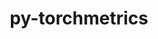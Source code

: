 ---
title: "py-torchmetrics"
layout: cache
categories: [package, develop]
meta: {"versions": ["1.2.1", "1.3.0"], "compilers": ["apple-clang@=15.0.0", "gcc@=11.3.0", "gcc@=11.4.0"], "oss": ["ubuntu22.04", "ventura"], "platforms": ["darwin", "linux"], "targets": ["aarch64", "x86_64_v3"], "stacks": ["ml-darwin-aarch64-mps", "ml-linux-x86_64-cpu", "ml-linux-x86_64-cuda", "ml-linux-x86_64-rocm", "root"], "num_specs": 102, "num_specs_by_stack": {"root": 102, "ml-darwin-aarch64-mps": 26, "ml-linux-x86_64-cpu": 34, "ml-linux-x86_64-cuda": 34, "ml-linux-x86_64-rocm": 8}}
spec_details: [{"hash": "q2bethhzczebzqbztagvsylgc4fnxbkm", "compiler": "apple-clang@=15.0.0", "versions": ["1.2.1"], "os": "ventura", "platform": "darwin", "target": "aarch64", "variants": ["build_system=python_pip"], "stacks": ["root", "ml-darwin-aarch64-mps"], "size": "-", "tarball": "https://binaries.spack.io/develop/build_cache/darwin-ventura-aarch64/apple-clang-15.0.0/py-torchmetrics-1.2.1/darwin-ventura-aarch64-apple-clang-15.0.0-py-torchmetrics-1.2.1-q2bethhzczebzqbztagvsylgc4fnxbkm.spack"}, {"hash": "zbxhgtk4l2jh53ylgfisjostfmepdfvg", "compiler": "apple-clang@=15.0.0", "versions": ["1.3.0"], "os": "ventura", "platform": "darwin", "target": "aarch64", "variants": ["build_system=python_pip"], "stacks": ["root", "ml-darwin-aarch64-mps"], "size": "-", "tarball": "https://binaries.spack.io/develop/build_cache/darwin-ventura-aarch64/apple-clang-15.0.0/py-torchmetrics-1.3.0/darwin-ventura-aarch64-apple-clang-15.0.0-py-torchmetrics-1.3.0-zbxhgtk4l2jh53ylgfisjostfmepdfvg.spack"}, {"hash": "r3gcjrnadjtqh7ri5iidhbcjcfsalw4b", "compiler": "apple-clang@=15.0.0", "versions": ["1.3.0"], "os": "ventura", "platform": "darwin", "target": "aarch64", "variants": ["build_system=python_pip"], "stacks": ["root", "ml-darwin-aarch64-mps"], "size": "-", "tarball": "https://binaries.spack.io/develop/build_cache/darwin-ventura-aarch64/apple-clang-15.0.0/py-torchmetrics-1.3.0/darwin-ventura-aarch64-apple-clang-15.0.0-py-torchmetrics-1.3.0-r3gcjrnadjtqh7ri5iidhbcjcfsalw4b.spack"}, {"hash": "tt7j56haynmmmefl5i4ma5heofdsrwci", "compiler": "apple-clang@=15.0.0", "versions": ["1.3.0"], "os": "ventura", "platform": "darwin", "target": "aarch64", "variants": ["build_system=python_pip"], "stacks": ["root", "ml-darwin-aarch64-mps"], "size": "-", "tarball": "https://binaries.spack.io/develop/build_cache/darwin-ventura-aarch64/apple-clang-15.0.0/py-torchmetrics-1.3.0/darwin-ventura-aarch64-apple-clang-15.0.0-py-torchmetrics-1.3.0-tt7j56haynmmmefl5i4ma5heofdsrwci.spack"}, {"hash": "j2oyt7qfz6zlcpfqpetxgiw3pdiieeqc", "compiler": "apple-clang@=15.0.0", "versions": ["1.3.0"], "os": "ventura", "platform": "darwin", "target": "aarch64", "variants": ["build_system=python_pip"], "stacks": ["root", "ml-darwin-aarch64-mps"], "size": "-", "tarball": "https://binaries.spack.io/develop/build_cache/darwin-ventura-aarch64/apple-clang-15.0.0/py-torchmetrics-1.3.0/darwin-ventura-aarch64-apple-clang-15.0.0-py-torchmetrics-1.3.0-j2oyt7qfz6zlcpfqpetxgiw3pdiieeqc.spack"}, {"hash": "3rrycjr2y6ci53ozvvatafv2ntbfa7mv", "compiler": "apple-clang@=15.0.0", "versions": ["1.3.0"], "os": "ventura", "platform": "darwin", "target": "aarch64", "variants": ["build_system=python_pip"], "stacks": ["root", "ml-darwin-aarch64-mps"], "size": "-", "tarball": "https://binaries.spack.io/develop/build_cache/darwin-ventura-aarch64/apple-clang-15.0.0/py-torchmetrics-1.3.0/darwin-ventura-aarch64-apple-clang-15.0.0-py-torchmetrics-1.3.0-3rrycjr2y6ci53ozvvatafv2ntbfa7mv.spack"}, {"hash": "bbc4mqizbybzzxswylj5577b23b4ikj2", "compiler": "apple-clang@=15.0.0", "versions": ["1.3.0"], "os": "ventura", "platform": "darwin", "target": "aarch64", "variants": ["build_system=python_pip"], "stacks": ["root", "ml-darwin-aarch64-mps"], "size": "-", "tarball": "https://binaries.spack.io/develop/build_cache/darwin-ventura-aarch64/apple-clang-15.0.0/py-torchmetrics-1.3.0/darwin-ventura-aarch64-apple-clang-15.0.0-py-torchmetrics-1.3.0-bbc4mqizbybzzxswylj5577b23b4ikj2.spack"}, {"hash": "j7zumazuvd5tsrryolgr72ixfem3fxj4", "compiler": "apple-clang@=15.0.0", "versions": ["1.2.1"], "os": "ventura", "platform": "darwin", "target": "aarch64", "variants": ["build_system=python_pip"], "stacks": ["root", "ml-darwin-aarch64-mps"], "size": "-", "tarball": "https://binaries.spack.io/develop/build_cache/darwin-ventura-aarch64/apple-clang-15.0.0/py-torchmetrics-1.2.1/darwin-ventura-aarch64-apple-clang-15.0.0-py-torchmetrics-1.2.1-j7zumazuvd5tsrryolgr72ixfem3fxj4.spack"}, {"hash": "zmgxffbc4a53dxprztgzmtfv5ftyafzg", "compiler": "apple-clang@=15.0.0", "versions": ["1.3.0"], "os": "ventura", "platform": "darwin", "target": "aarch64", "variants": ["build_system=python_pip"], "stacks": ["root", "ml-darwin-aarch64-mps"], "size": "-", "tarball": "https://binaries.spack.io/develop/build_cache/darwin-ventura-aarch64/apple-clang-15.0.0/py-torchmetrics-1.3.0/darwin-ventura-aarch64-apple-clang-15.0.0-py-torchmetrics-1.3.0-zmgxffbc4a53dxprztgzmtfv5ftyafzg.spack"}, {"hash": "2tfgenxbaabkk7cjewkvohmfhcikog6h", "compiler": "apple-clang@=15.0.0", "versions": ["1.3.0"], "os": "ventura", "platform": "darwin", "target": "aarch64", "variants": ["build_system=python_pip"], "stacks": ["root", "ml-darwin-aarch64-mps"], "size": "-", "tarball": "https://binaries.spack.io/develop/build_cache/darwin-ventura-aarch64/apple-clang-15.0.0/py-torchmetrics-1.3.0/darwin-ventura-aarch64-apple-clang-15.0.0-py-torchmetrics-1.3.0-2tfgenxbaabkk7cjewkvohmfhcikog6h.spack"}, {"hash": "v2vlq4q4omhqw2k5rshq72txmehu7ztw", "compiler": "apple-clang@=15.0.0", "versions": ["1.2.1"], "os": "ventura", "platform": "darwin", "target": "aarch64", "variants": ["build_system=python_pip"], "stacks": ["root", "ml-darwin-aarch64-mps"], "size": "-", "tarball": "https://binaries.spack.io/develop/build_cache/darwin-ventura-aarch64/apple-clang-15.0.0/py-torchmetrics-1.2.1/darwin-ventura-aarch64-apple-clang-15.0.0-py-torchmetrics-1.2.1-v2vlq4q4omhqw2k5rshq72txmehu7ztw.spack"}, {"hash": "gqfbibz6kqsjqixhrgpqrf2f2q4wrvb5", "compiler": "apple-clang@=15.0.0", "versions": ["1.3.0"], "os": "ventura", "platform": "darwin", "target": "aarch64", "variants": ["build_system=python_pip"], "stacks": ["root", "ml-darwin-aarch64-mps"], "size": "-", "tarball": "https://binaries.spack.io/develop/build_cache/darwin-ventura-aarch64/apple-clang-15.0.0/py-torchmetrics-1.3.0/darwin-ventura-aarch64-apple-clang-15.0.0-py-torchmetrics-1.3.0-gqfbibz6kqsjqixhrgpqrf2f2q4wrvb5.spack"}, {"hash": "nsxhz3hbrd7x7sgutqjivlmztm3aamrw", "compiler": "apple-clang@=15.0.0", "versions": ["1.3.0"], "os": "ventura", "platform": "darwin", "target": "aarch64", "variants": ["build_system=python_pip"], "stacks": ["root", "ml-darwin-aarch64-mps"], "size": "-", "tarball": "https://binaries.spack.io/develop/build_cache/darwin-ventura-aarch64/apple-clang-15.0.0/py-torchmetrics-1.3.0/darwin-ventura-aarch64-apple-clang-15.0.0-py-torchmetrics-1.3.0-nsxhz3hbrd7x7sgutqjivlmztm3aamrw.spack"}, {"hash": "hlw5s4lpydfgqp5gv3da3yexoqyd4mf3", "compiler": "apple-clang@=15.0.0", "versions": ["1.2.1"], "os": "ventura", "platform": "darwin", "target": "aarch64", "variants": ["build_system=python_pip"], "stacks": ["root", "ml-darwin-aarch64-mps"], "size": "-", "tarball": "https://binaries.spack.io/develop/build_cache/darwin-ventura-aarch64/apple-clang-15.0.0/py-torchmetrics-1.2.1/darwin-ventura-aarch64-apple-clang-15.0.0-py-torchmetrics-1.2.1-hlw5s4lpydfgqp5gv3da3yexoqyd4mf3.spack"}, {"hash": "6jktr53wkqbq6jpkfpxdj3zh4qgcbdlr", "compiler": "apple-clang@=15.0.0", "versions": ["1.3.0"], "os": "ventura", "platform": "darwin", "target": "aarch64", "variants": ["build_system=python_pip"], "stacks": ["root", "ml-darwin-aarch64-mps"], "size": "-", "tarball": "https://binaries.spack.io/develop/build_cache/darwin-ventura-aarch64/apple-clang-15.0.0/py-torchmetrics-1.3.0/darwin-ventura-aarch64-apple-clang-15.0.0-py-torchmetrics-1.3.0-6jktr53wkqbq6jpkfpxdj3zh4qgcbdlr.spack"}, {"hash": "mituekm6umsq5qvqpcbxs77qwifeopre", "compiler": "apple-clang@=15.0.0", "versions": ["1.3.0"], "os": "ventura", "platform": "darwin", "target": "aarch64", "variants": ["build_system=python_pip"], "stacks": ["root", "ml-darwin-aarch64-mps"], "size": "-", "tarball": "https://binaries.spack.io/develop/build_cache/darwin-ventura-aarch64/apple-clang-15.0.0/py-torchmetrics-1.3.0/darwin-ventura-aarch64-apple-clang-15.0.0-py-torchmetrics-1.3.0-mituekm6umsq5qvqpcbxs77qwifeopre.spack"}, {"hash": "3rxc5lw5lrhkijudlwygcabn3gaglqtb", "compiler": "apple-clang@=15.0.0", "versions": ["1.3.0"], "os": "ventura", "platform": "darwin", "target": "aarch64", "variants": ["build_system=python_pip"], "stacks": ["root", "ml-darwin-aarch64-mps"], "size": "-", "tarball": "https://binaries.spack.io/develop/build_cache/darwin-ventura-aarch64/apple-clang-15.0.0/py-torchmetrics-1.3.0/darwin-ventura-aarch64-apple-clang-15.0.0-py-torchmetrics-1.3.0-3rxc5lw5lrhkijudlwygcabn3gaglqtb.spack"}, {"hash": "malktpqziyzjvfuzxf2pk3iqanka5tvq", "compiler": "apple-clang@=15.0.0", "versions": ["1.2.1"], "os": "ventura", "platform": "darwin", "target": "aarch64", "variants": ["build_system=python_pip"], "stacks": ["root", "ml-darwin-aarch64-mps"], "size": "-", "tarball": "https://binaries.spack.io/develop/build_cache/darwin-ventura-aarch64/apple-clang-15.0.0/py-torchmetrics-1.2.1/darwin-ventura-aarch64-apple-clang-15.0.0-py-torchmetrics-1.2.1-malktpqziyzjvfuzxf2pk3iqanka5tvq.spack"}, {"hash": "32e6r73ab5jwnm34ct3bfgtijqn6lkip", "compiler": "apple-clang@=15.0.0", "versions": ["1.3.0"], "os": "ventura", "platform": "darwin", "target": "aarch64", "variants": ["build_system=python_pip"], "stacks": ["root", "ml-darwin-aarch64-mps"], "size": "-", "tarball": "https://binaries.spack.io/develop/build_cache/darwin-ventura-aarch64/apple-clang-15.0.0/py-torchmetrics-1.3.0/darwin-ventura-aarch64-apple-clang-15.0.0-py-torchmetrics-1.3.0-32e6r73ab5jwnm34ct3bfgtijqn6lkip.spack"}, {"hash": "trsczfr4q66buiny27sifruuq46ekrev", "compiler": "apple-clang@=15.0.0", "versions": ["1.3.0"], "os": "ventura", "platform": "darwin", "target": "aarch64", "variants": ["build_system=python_pip"], "stacks": ["root", "ml-darwin-aarch64-mps"], "size": "-", "tarball": "https://binaries.spack.io/develop/build_cache/darwin-ventura-aarch64/apple-clang-15.0.0/py-torchmetrics-1.3.0/darwin-ventura-aarch64-apple-clang-15.0.0-py-torchmetrics-1.3.0-trsczfr4q66buiny27sifruuq46ekrev.spack"}, {"hash": "27yu4bj2j6livusm3kj5qyfppqm5s2r5", "compiler": "apple-clang@=15.0.0", "versions": ["1.3.0"], "os": "ventura", "platform": "darwin", "target": "aarch64", "variants": ["build_system=python_pip"], "stacks": ["root", "ml-darwin-aarch64-mps"], "size": "-", "tarball": "https://binaries.spack.io/develop/build_cache/darwin-ventura-aarch64/apple-clang-15.0.0/py-torchmetrics-1.3.0/darwin-ventura-aarch64-apple-clang-15.0.0-py-torchmetrics-1.3.0-27yu4bj2j6livusm3kj5qyfppqm5s2r5.spack"}, {"hash": "hu5ee6c76wmdaynn75zr2ds44p6i3ksr", "compiler": "apple-clang@=15.0.0", "versions": ["1.3.0"], "os": "ventura", "platform": "darwin", "target": "aarch64", "variants": ["build_system=python_pip"], "stacks": ["root", "ml-darwin-aarch64-mps"], "size": "-", "tarball": "https://binaries.spack.io/develop/build_cache/darwin-ventura-aarch64/apple-clang-15.0.0/py-torchmetrics-1.3.0/darwin-ventura-aarch64-apple-clang-15.0.0-py-torchmetrics-1.3.0-hu5ee6c76wmdaynn75zr2ds44p6i3ksr.spack"}, {"hash": "y2qt72jsxwwuby6t2nli4lu5diri4amw", "compiler": "apple-clang@=15.0.0", "versions": ["1.2.1"], "os": "ventura", "platform": "darwin", "target": "aarch64", "variants": ["build_system=python_pip"], "stacks": ["root", "ml-darwin-aarch64-mps"], "size": "-", "tarball": "https://binaries.spack.io/develop/build_cache/darwin-ventura-aarch64/apple-clang-15.0.0/py-torchmetrics-1.2.1/darwin-ventura-aarch64-apple-clang-15.0.0-py-torchmetrics-1.2.1-y2qt72jsxwwuby6t2nli4lu5diri4amw.spack"}, {"hash": "fqpg72dhnp6ityouaywvg3bddlgzu22k", "compiler": "apple-clang@=15.0.0", "versions": ["1.3.0"], "os": "ventura", "platform": "darwin", "target": "aarch64", "variants": ["build_system=python_pip"], "stacks": ["root", "ml-darwin-aarch64-mps"], "size": "-", "tarball": "https://binaries.spack.io/develop/build_cache/darwin-ventura-aarch64/apple-clang-15.0.0/py-torchmetrics-1.3.0/darwin-ventura-aarch64-apple-clang-15.0.0-py-torchmetrics-1.3.0-fqpg72dhnp6ityouaywvg3bddlgzu22k.spack"}, {"hash": "kybqthu4zloeyul32o4d7nmjdh4kemo4", "compiler": "apple-clang@=15.0.0", "versions": ["1.2.1"], "os": "ventura", "platform": "darwin", "target": "aarch64", "variants": ["build_system=python_pip"], "stacks": ["root", "ml-darwin-aarch64-mps"], "size": "-", "tarball": "https://binaries.spack.io/develop/build_cache/darwin-ventura-aarch64/apple-clang-15.0.0/py-torchmetrics-1.2.1/darwin-ventura-aarch64-apple-clang-15.0.0-py-torchmetrics-1.2.1-kybqthu4zloeyul32o4d7nmjdh4kemo4.spack"}, {"hash": "x762ln744p6lt54vv5nt5ajn4vkfyp4d", "compiler": "apple-clang@=15.0.0", "versions": ["1.3.0"], "os": "ventura", "platform": "darwin", "target": "aarch64", "variants": ["build_system=python_pip"], "stacks": ["root", "ml-darwin-aarch64-mps"], "size": "-", "tarball": "https://binaries.spack.io/develop/build_cache/darwin-ventura-aarch64/apple-clang-15.0.0/py-torchmetrics-1.3.0/darwin-ventura-aarch64-apple-clang-15.0.0-py-torchmetrics-1.3.0-x762ln744p6lt54vv5nt5ajn4vkfyp4d.spack"}, {"hash": "2cycdigj4lkdlbjpyv53hg723oh2at2l", "compiler": "gcc@=11.3.0", "versions": ["1.2.1"], "os": "ubuntu22.04", "platform": "linux", "target": "x86_64_v3", "variants": ["build_system=python_pip"], "stacks": ["root", "ml-linux-x86_64-cpu"], "size": "-", "tarball": "https://binaries.spack.io/develop/build_cache/linux-ubuntu22.04-x86_64_v3/gcc-11.3.0/py-torchmetrics-1.2.1/linux-ubuntu22.04-x86_64_v3-gcc-11.3.0-py-torchmetrics-1.2.1-2cycdigj4lkdlbjpyv53hg723oh2at2l.spack"}, {"hash": "rzezcbfprrftsin4i22keri4f3hy4usc", "compiler": "gcc@=11.3.0", "versions": ["1.3.0"], "os": "ubuntu22.04", "platform": "linux", "target": "x86_64_v3", "variants": ["build_system=python_pip"], "stacks": ["root", "ml-linux-x86_64-cpu"], "size": "-", "tarball": "https://binaries.spack.io/develop/build_cache/linux-ubuntu22.04-x86_64_v3/gcc-11.3.0/py-torchmetrics-1.3.0/linux-ubuntu22.04-x86_64_v3-gcc-11.3.0-py-torchmetrics-1.3.0-rzezcbfprrftsin4i22keri4f3hy4usc.spack"}, {"hash": "4qwr57dsqy4u6vk6qsuheof6xvjka2oi", "compiler": "gcc@=11.3.0", "versions": ["1.3.0"], "os": "ubuntu22.04", "platform": "linux", "target": "x86_64_v3", "variants": ["build_system=python_pip"], "stacks": ["root", "ml-linux-x86_64-cpu"], "size": "-", "tarball": "https://binaries.spack.io/develop/build_cache/linux-ubuntu22.04-x86_64_v3/gcc-11.3.0/py-torchmetrics-1.3.0/linux-ubuntu22.04-x86_64_v3-gcc-11.3.0-py-torchmetrics-1.3.0-4qwr57dsqy4u6vk6qsuheof6xvjka2oi.spack"}, {"hash": "txdbhwlbub4eifqaad3vggpkgfop2slo", "compiler": "gcc@=11.3.0", "versions": ["1.3.0"], "os": "ubuntu22.04", "platform": "linux", "target": "x86_64_v3", "variants": ["build_system=python_pip"], "stacks": ["root", "ml-linux-x86_64-cuda"], "size": "-", "tarball": "https://binaries.spack.io/develop/build_cache/linux-ubuntu22.04-x86_64_v3/gcc-11.3.0/py-torchmetrics-1.3.0/linux-ubuntu22.04-x86_64_v3-gcc-11.3.0-py-torchmetrics-1.3.0-txdbhwlbub4eifqaad3vggpkgfop2slo.spack"}, {"hash": "cbv46esnr4uh2teragk4s22uuw5pmjk3", "compiler": "gcc@=11.3.0", "versions": ["1.3.0"], "os": "ubuntu22.04", "platform": "linux", "target": "x86_64_v3", "variants": ["build_system=python_pip"], "stacks": ["root", "ml-linux-x86_64-cpu"], "size": "-", "tarball": "https://binaries.spack.io/develop/build_cache/linux-ubuntu22.04-x86_64_v3/gcc-11.3.0/py-torchmetrics-1.3.0/linux-ubuntu22.04-x86_64_v3-gcc-11.3.0-py-torchmetrics-1.3.0-cbv46esnr4uh2teragk4s22uuw5pmjk3.spack"}, {"hash": "ggq74zs3jh6n6khiqbfufnrqj37rukju", "compiler": "gcc@=11.3.0", "versions": ["1.2.1"], "os": "ubuntu22.04", "platform": "linux", "target": "x86_64_v3", "variants": ["build_system=python_pip"], "stacks": ["root", "ml-linux-x86_64-cpu"], "size": "-", "tarball": "https://binaries.spack.io/develop/build_cache/linux-ubuntu22.04-x86_64_v3/gcc-11.3.0/py-torchmetrics-1.2.1/linux-ubuntu22.04-x86_64_v3-gcc-11.3.0-py-torchmetrics-1.2.1-ggq74zs3jh6n6khiqbfufnrqj37rukju.spack"}, {"hash": "wqkvhk7nrhsazsfzyvzzqxwgqt7jyq6d", "compiler": "gcc@=11.3.0", "versions": ["1.3.0"], "os": "ubuntu22.04", "platform": "linux", "target": "x86_64_v3", "variants": ["build_system=python_pip"], "stacks": ["root", "ml-linux-x86_64-rocm"], "size": "-", "tarball": "https://binaries.spack.io/develop/build_cache/linux-ubuntu22.04-x86_64_v3/gcc-11.3.0/py-torchmetrics-1.3.0/linux-ubuntu22.04-x86_64_v3-gcc-11.3.0-py-torchmetrics-1.3.0-wqkvhk7nrhsazsfzyvzzqxwgqt7jyq6d.spack"}, {"hash": "paqrbrgpcp2gzfj4f7detoecyftxi3r4", "compiler": "gcc@=11.3.0", "versions": ["1.3.0"], "os": "ubuntu22.04", "platform": "linux", "target": "x86_64_v3", "variants": ["build_system=python_pip"], "stacks": ["root", "ml-linux-x86_64-cuda"], "size": "-", "tarball": "https://binaries.spack.io/develop/build_cache/linux-ubuntu22.04-x86_64_v3/gcc-11.3.0/py-torchmetrics-1.3.0/linux-ubuntu22.04-x86_64_v3-gcc-11.3.0-py-torchmetrics-1.3.0-paqrbrgpcp2gzfj4f7detoecyftxi3r4.spack"}, {"hash": "mqe354rsrbwaaor7ku46azc42rketfss", "compiler": "gcc@=11.3.0", "versions": ["1.3.0"], "os": "ubuntu22.04", "platform": "linux", "target": "x86_64_v3", "variants": ["build_system=python_pip"], "stacks": ["root", "ml-linux-x86_64-cuda"], "size": "-", "tarball": "https://binaries.spack.io/develop/build_cache/linux-ubuntu22.04-x86_64_v3/gcc-11.3.0/py-torchmetrics-1.3.0/linux-ubuntu22.04-x86_64_v3-gcc-11.3.0-py-torchmetrics-1.3.0-mqe354rsrbwaaor7ku46azc42rketfss.spack"}, {"hash": "rfbdbvozjcd4hwhbytzb4ctnkgdxarz7", "compiler": "gcc@=11.3.0", "versions": ["1.3.0"], "os": "ubuntu22.04", "platform": "linux", "target": "x86_64_v3", "variants": ["build_system=python_pip"], "stacks": ["root", "ml-linux-x86_64-rocm"], "size": "-", "tarball": "https://binaries.spack.io/develop/build_cache/linux-ubuntu22.04-x86_64_v3/gcc-11.3.0/py-torchmetrics-1.3.0/linux-ubuntu22.04-x86_64_v3-gcc-11.3.0-py-torchmetrics-1.3.0-rfbdbvozjcd4hwhbytzb4ctnkgdxarz7.spack"}, {"hash": "hfl4imcol6i775ab7ozoduhusud57y3y", "compiler": "gcc@=11.3.0", "versions": ["1.3.0"], "os": "ubuntu22.04", "platform": "linux", "target": "x86_64_v3", "variants": ["build_system=python_pip"], "stacks": ["root", "ml-linux-x86_64-rocm"], "size": "-", "tarball": "https://binaries.spack.io/develop/build_cache/linux-ubuntu22.04-x86_64_v3/gcc-11.3.0/py-torchmetrics-1.3.0/linux-ubuntu22.04-x86_64_v3-gcc-11.3.0-py-torchmetrics-1.3.0-hfl4imcol6i775ab7ozoduhusud57y3y.spack"}, {"hash": "ktezohcypa6tvkelhd5wk7mi6hvtlsaw", "compiler": "gcc@=11.3.0", "versions": ["1.3.0"], "os": "ubuntu22.04", "platform": "linux", "target": "x86_64_v3", "variants": ["build_system=python_pip"], "stacks": ["root", "ml-linux-x86_64-cuda"], "size": "-", "tarball": "https://binaries.spack.io/develop/build_cache/linux-ubuntu22.04-x86_64_v3/gcc-11.3.0/py-torchmetrics-1.3.0/linux-ubuntu22.04-x86_64_v3-gcc-11.3.0-py-torchmetrics-1.3.0-ktezohcypa6tvkelhd5wk7mi6hvtlsaw.spack"}, {"hash": "sc2ypx4mzjb64qm7tv7dbvlughtof63t", "compiler": "gcc@=11.3.0", "versions": ["1.3.0"], "os": "ubuntu22.04", "platform": "linux", "target": "x86_64_v3", "variants": ["build_system=python_pip"], "stacks": ["root", "ml-linux-x86_64-rocm"], "size": "-", "tarball": "https://binaries.spack.io/develop/build_cache/linux-ubuntu22.04-x86_64_v3/gcc-11.3.0/py-torchmetrics-1.3.0/linux-ubuntu22.04-x86_64_v3-gcc-11.3.0-py-torchmetrics-1.3.0-sc2ypx4mzjb64qm7tv7dbvlughtof63t.spack"}, {"hash": "znbwt5ib6u6ta2y23efvou3lwoh7apqz", "compiler": "gcc@=11.3.0", "versions": ["1.2.1"], "os": "ubuntu22.04", "platform": "linux", "target": "x86_64_v3", "variants": ["build_system=python_pip"], "stacks": ["root", "ml-linux-x86_64-rocm"], "size": "-", "tarball": "https://binaries.spack.io/develop/build_cache/linux-ubuntu22.04-x86_64_v3/gcc-11.3.0/py-torchmetrics-1.2.1/linux-ubuntu22.04-x86_64_v3-gcc-11.3.0-py-torchmetrics-1.2.1-znbwt5ib6u6ta2y23efvou3lwoh7apqz.spack"}, {"hash": "izndc754qcouerwzlx2f6srkthtbmu3q", "compiler": "gcc@=11.3.0", "versions": ["1.3.0"], "os": "ubuntu22.04", "platform": "linux", "target": "x86_64_v3", "variants": ["build_system=python_pip"], "stacks": ["root", "ml-linux-x86_64-cpu"], "size": "-", "tarball": "https://binaries.spack.io/develop/build_cache/linux-ubuntu22.04-x86_64_v3/gcc-11.3.0/py-torchmetrics-1.3.0/linux-ubuntu22.04-x86_64_v3-gcc-11.3.0-py-torchmetrics-1.3.0-izndc754qcouerwzlx2f6srkthtbmu3q.spack"}, {"hash": "wzn7gjulvle2akpevjs37go6xexjdpcj", "compiler": "gcc@=11.3.0", "versions": ["1.2.1"], "os": "ubuntu22.04", "platform": "linux", "target": "x86_64_v3", "variants": ["build_system=python_pip"], "stacks": ["root", "ml-linux-x86_64-cuda"], "size": "-", "tarball": "https://binaries.spack.io/develop/build_cache/linux-ubuntu22.04-x86_64_v3/gcc-11.3.0/py-torchmetrics-1.2.1/linux-ubuntu22.04-x86_64_v3-gcc-11.3.0-py-torchmetrics-1.2.1-wzn7gjulvle2akpevjs37go6xexjdpcj.spack"}, {"hash": "f6jrof4coryifssyblimacmwm25764yg", "compiler": "gcc@=11.3.0", "versions": ["1.2.1"], "os": "ubuntu22.04", "platform": "linux", "target": "x86_64_v3", "variants": ["build_system=python_pip"], "stacks": ["root", "ml-linux-x86_64-cuda"], "size": "-", "tarball": "https://binaries.spack.io/develop/build_cache/linux-ubuntu22.04-x86_64_v3/gcc-11.3.0/py-torchmetrics-1.2.1/linux-ubuntu22.04-x86_64_v3-gcc-11.3.0-py-torchmetrics-1.2.1-f6jrof4coryifssyblimacmwm25764yg.spack"}, {"hash": "ghsw5ia3w5vtbgzhbviprvgb4ckfyrlg", "compiler": "gcc@=11.3.0", "versions": ["1.3.0"], "os": "ubuntu22.04", "platform": "linux", "target": "x86_64_v3", "variants": ["build_system=python_pip"], "stacks": ["root", "ml-linux-x86_64-rocm"], "size": "-", "tarball": "https://binaries.spack.io/develop/build_cache/linux-ubuntu22.04-x86_64_v3/gcc-11.3.0/py-torchmetrics-1.3.0/linux-ubuntu22.04-x86_64_v3-gcc-11.3.0-py-torchmetrics-1.3.0-ghsw5ia3w5vtbgzhbviprvgb4ckfyrlg.spack"}, {"hash": "n3nbmkekxpijis3uc7la6cxthk62avhq", "compiler": "gcc@=11.3.0", "versions": ["1.2.1"], "os": "ubuntu22.04", "platform": "linux", "target": "x86_64_v3", "variants": ["build_system=python_pip"], "stacks": ["root", "ml-linux-x86_64-rocm"], "size": "-", "tarball": "https://binaries.spack.io/develop/build_cache/linux-ubuntu22.04-x86_64_v3/gcc-11.3.0/py-torchmetrics-1.2.1/linux-ubuntu22.04-x86_64_v3-gcc-11.3.0-py-torchmetrics-1.2.1-n3nbmkekxpijis3uc7la6cxthk62avhq.spack"}, {"hash": "we3q6wqbnywavnu3puda45xy3tljlkpv", "compiler": "gcc@=11.3.0", "versions": ["1.3.0"], "os": "ubuntu22.04", "platform": "linux", "target": "x86_64_v3", "variants": ["build_system=python_pip"], "stacks": ["root", "ml-linux-x86_64-cuda"], "size": "-", "tarball": "https://binaries.spack.io/develop/build_cache/linux-ubuntu22.04-x86_64_v3/gcc-11.3.0/py-torchmetrics-1.3.0/linux-ubuntu22.04-x86_64_v3-gcc-11.3.0-py-torchmetrics-1.3.0-we3q6wqbnywavnu3puda45xy3tljlkpv.spack"}, {"hash": "zubgua5jwvef5xp4zz7zat5fvzwfkrto", "compiler": "gcc@=11.3.0", "versions": ["1.2.1"], "os": "ubuntu22.04", "platform": "linux", "target": "x86_64_v3", "variants": ["build_system=python_pip"], "stacks": ["root", "ml-linux-x86_64-cuda"], "size": "-", "tarball": "https://binaries.spack.io/develop/build_cache/linux-ubuntu22.04-x86_64_v3/gcc-11.3.0/py-torchmetrics-1.2.1/linux-ubuntu22.04-x86_64_v3-gcc-11.3.0-py-torchmetrics-1.2.1-zubgua5jwvef5xp4zz7zat5fvzwfkrto.spack"}, {"hash": "efxzzme7vwugqngczznvjybvkqwrfc23", "compiler": "gcc@=11.3.0", "versions": ["1.3.0"], "os": "ubuntu22.04", "platform": "linux", "target": "x86_64_v3", "variants": ["build_system=python_pip"], "stacks": ["root", "ml-linux-x86_64-cuda"], "size": "-", "tarball": "https://binaries.spack.io/develop/build_cache/linux-ubuntu22.04-x86_64_v3/gcc-11.3.0/py-torchmetrics-1.3.0/linux-ubuntu22.04-x86_64_v3-gcc-11.3.0-py-torchmetrics-1.3.0-efxzzme7vwugqngczznvjybvkqwrfc23.spack"}, {"hash": "ivwasxfh4qifdrqvulocu3awqupfe343", "compiler": "gcc@=11.3.0", "versions": ["1.3.0"], "os": "ubuntu22.04", "platform": "linux", "target": "x86_64_v3", "variants": ["build_system=python_pip"], "stacks": ["root", "ml-linux-x86_64-cpu"], "size": "-", "tarball": "https://binaries.spack.io/develop/build_cache/linux-ubuntu22.04-x86_64_v3/gcc-11.3.0/py-torchmetrics-1.3.0/linux-ubuntu22.04-x86_64_v3-gcc-11.3.0-py-torchmetrics-1.3.0-ivwasxfh4qifdrqvulocu3awqupfe343.spack"}, {"hash": "dbj6z4xqgvkg5ukdh5swv5ctuosyz4wu", "compiler": "gcc@=11.3.0", "versions": ["1.2.1"], "os": "ubuntu22.04", "platform": "linux", "target": "x86_64_v3", "variants": ["build_system=python_pip"], "stacks": ["root", "ml-linux-x86_64-cpu"], "size": "-", "tarball": "https://binaries.spack.io/develop/build_cache/linux-ubuntu22.04-x86_64_v3/gcc-11.3.0/py-torchmetrics-1.2.1/linux-ubuntu22.04-x86_64_v3-gcc-11.3.0-py-torchmetrics-1.2.1-dbj6z4xqgvkg5ukdh5swv5ctuosyz4wu.spack"}, {"hash": "mid45mxov7xcafh5bag2llsg4s3o66lt", "compiler": "gcc@=11.3.0", "versions": ["1.3.0"], "os": "ubuntu22.04", "platform": "linux", "target": "x86_64_v3", "variants": ["build_system=python_pip"], "stacks": ["root", "ml-linux-x86_64-cuda"], "size": "-", "tarball": "https://binaries.spack.io/develop/build_cache/linux-ubuntu22.04-x86_64_v3/gcc-11.3.0/py-torchmetrics-1.3.0/linux-ubuntu22.04-x86_64_v3-gcc-11.3.0-py-torchmetrics-1.3.0-mid45mxov7xcafh5bag2llsg4s3o66lt.spack"}, {"hash": "okm3merejnuuom2dpxffwvonsqulwrvv", "compiler": "gcc@=11.3.0", "versions": ["1.3.0"], "os": "ubuntu22.04", "platform": "linux", "target": "x86_64_v3", "variants": ["build_system=python_pip"], "stacks": ["root", "ml-linux-x86_64-cuda"], "size": "-", "tarball": "https://binaries.spack.io/develop/build_cache/linux-ubuntu22.04-x86_64_v3/gcc-11.3.0/py-torchmetrics-1.3.0/linux-ubuntu22.04-x86_64_v3-gcc-11.3.0-py-torchmetrics-1.3.0-okm3merejnuuom2dpxffwvonsqulwrvv.spack"}, {"hash": "yvxroiyhrpir5ujtoipti62fzdyqp7yk", "compiler": "gcc@=11.3.0", "versions": ["1.3.0"], "os": "ubuntu22.04", "platform": "linux", "target": "x86_64_v3", "variants": ["build_system=python_pip"], "stacks": ["root", "ml-linux-x86_64-cpu"], "size": "-", "tarball": "https://binaries.spack.io/develop/build_cache/linux-ubuntu22.04-x86_64_v3/gcc-11.3.0/py-torchmetrics-1.3.0/linux-ubuntu22.04-x86_64_v3-gcc-11.3.0-py-torchmetrics-1.3.0-yvxroiyhrpir5ujtoipti62fzdyqp7yk.spack"}, {"hash": "gswxg2phlbrjy32dnsf4fg47onylbrc7", "compiler": "gcc@=11.3.0", "versions": ["1.3.0"], "os": "ubuntu22.04", "platform": "linux", "target": "x86_64_v3", "variants": ["build_system=python_pip"], "stacks": ["root", "ml-linux-x86_64-cpu"], "size": "-", "tarball": "https://binaries.spack.io/develop/build_cache/linux-ubuntu22.04-x86_64_v3/gcc-11.3.0/py-torchmetrics-1.3.0/linux-ubuntu22.04-x86_64_v3-gcc-11.3.0-py-torchmetrics-1.3.0-gswxg2phlbrjy32dnsf4fg47onylbrc7.spack"}, {"hash": "rqjxflm7xzgsuk53aiszv3c3gz74pswl", "compiler": "gcc@=11.3.0", "versions": ["1.3.0"], "os": "ubuntu22.04", "platform": "linux", "target": "x86_64_v3", "variants": ["build_system=python_pip"], "stacks": ["root", "ml-linux-x86_64-cpu"], "size": "-", "tarball": "https://binaries.spack.io/develop/build_cache/linux-ubuntu22.04-x86_64_v3/gcc-11.3.0/py-torchmetrics-1.3.0/linux-ubuntu22.04-x86_64_v3-gcc-11.3.0-py-torchmetrics-1.3.0-rqjxflm7xzgsuk53aiszv3c3gz74pswl.spack"}, {"hash": "ylx2j6azyptbpkay5pudggmsbclhm4y3", "compiler": "gcc@=11.3.0", "versions": ["1.2.1"], "os": "ubuntu22.04", "platform": "linux", "target": "x86_64_v3", "variants": ["build_system=python_pip"], "stacks": ["root", "ml-linux-x86_64-cpu"], "size": "-", "tarball": "https://binaries.spack.io/develop/build_cache/linux-ubuntu22.04-x86_64_v3/gcc-11.3.0/py-torchmetrics-1.2.1/linux-ubuntu22.04-x86_64_v3-gcc-11.3.0-py-torchmetrics-1.2.1-ylx2j6azyptbpkay5pudggmsbclhm4y3.spack"}, {"hash": "e6v7rrljkytriafofbpekxc53igoon4l", "compiler": "gcc@=11.3.0", "versions": ["1.3.0"], "os": "ubuntu22.04", "platform": "linux", "target": "x86_64_v3", "variants": ["build_system=python_pip"], "stacks": ["root", "ml-linux-x86_64-cuda"], "size": "-", "tarball": "https://binaries.spack.io/develop/build_cache/linux-ubuntu22.04-x86_64_v3/gcc-11.3.0/py-torchmetrics-1.3.0/linux-ubuntu22.04-x86_64_v3-gcc-11.3.0-py-torchmetrics-1.3.0-e6v7rrljkytriafofbpekxc53igoon4l.spack"}, {"hash": "6kr4q64x5qrfowfhpmqknffxncpwbj24", "compiler": "gcc@=11.3.0", "versions": ["1.3.0"], "os": "ubuntu22.04", "platform": "linux", "target": "x86_64_v3", "variants": ["build_system=python_pip"], "stacks": ["root", "ml-linux-x86_64-cuda"], "size": "-", "tarball": "https://binaries.spack.io/develop/build_cache/linux-ubuntu22.04-x86_64_v3/gcc-11.3.0/py-torchmetrics-1.3.0/linux-ubuntu22.04-x86_64_v3-gcc-11.3.0-py-torchmetrics-1.3.0-6kr4q64x5qrfowfhpmqknffxncpwbj24.spack"}, {"hash": "6pevr3gvkvpm6igz5wylf4db7ocj654y", "compiler": "gcc@=11.3.0", "versions": ["1.3.0"], "os": "ubuntu22.04", "platform": "linux", "target": "x86_64_v3", "variants": ["build_system=python_pip"], "stacks": ["root", "ml-linux-x86_64-cpu"], "size": "-", "tarball": "https://binaries.spack.io/develop/build_cache/linux-ubuntu22.04-x86_64_v3/gcc-11.3.0/py-torchmetrics-1.3.0/linux-ubuntu22.04-x86_64_v3-gcc-11.3.0-py-torchmetrics-1.3.0-6pevr3gvkvpm6igz5wylf4db7ocj654y.spack"}, {"hash": "fu6jfwxnlqbsh64b7ta2gontvtswb6rd", "compiler": "gcc@=11.3.0", "versions": ["1.2.1"], "os": "ubuntu22.04", "platform": "linux", "target": "x86_64_v3", "variants": ["build_system=python_pip"], "stacks": ["root", "ml-linux-x86_64-cuda"], "size": "-", "tarball": "https://binaries.spack.io/develop/build_cache/linux-ubuntu22.04-x86_64_v3/gcc-11.3.0/py-torchmetrics-1.2.1/linux-ubuntu22.04-x86_64_v3-gcc-11.3.0-py-torchmetrics-1.2.1-fu6jfwxnlqbsh64b7ta2gontvtswb6rd.spack"}, {"hash": "boryi6amgrd5nf7bxhfz4xmadughus3h", "compiler": "gcc@=11.3.0", "versions": ["1.3.0"], "os": "ubuntu22.04", "platform": "linux", "target": "x86_64_v3", "variants": ["build_system=python_pip"], "stacks": ["root", "ml-linux-x86_64-cpu"], "size": "-", "tarball": "https://binaries.spack.io/develop/build_cache/linux-ubuntu22.04-x86_64_v3/gcc-11.3.0/py-torchmetrics-1.3.0/linux-ubuntu22.04-x86_64_v3-gcc-11.3.0-py-torchmetrics-1.3.0-boryi6amgrd5nf7bxhfz4xmadughus3h.spack"}, {"hash": "un7krtyxsjkpyxp5pdwiyqmjehiabvnp", "compiler": "gcc@=11.3.0", "versions": ["1.2.1"], "os": "ubuntu22.04", "platform": "linux", "target": "x86_64_v3", "variants": ["build_system=python_pip"], "stacks": ["root", "ml-linux-x86_64-cuda"], "size": "-", "tarball": "https://binaries.spack.io/develop/build_cache/linux-ubuntu22.04-x86_64_v3/gcc-11.3.0/py-torchmetrics-1.2.1/linux-ubuntu22.04-x86_64_v3-gcc-11.3.0-py-torchmetrics-1.2.1-un7krtyxsjkpyxp5pdwiyqmjehiabvnp.spack"}, {"hash": "r3obevbmiffsy7kjcsxzq75xqjjm72xy", "compiler": "gcc@=11.3.0", "versions": ["1.2.1"], "os": "ubuntu22.04", "platform": "linux", "target": "x86_64_v3", "variants": ["build_system=python_pip"], "stacks": ["root", "ml-linux-x86_64-cpu"], "size": "-", "tarball": "https://binaries.spack.io/develop/build_cache/linux-ubuntu22.04-x86_64_v3/gcc-11.3.0/py-torchmetrics-1.2.1/linux-ubuntu22.04-x86_64_v3-gcc-11.3.0-py-torchmetrics-1.2.1-r3obevbmiffsy7kjcsxzq75xqjjm72xy.spack"}, {"hash": "jp767giralnbytw5iv5zvz2sqxy4s7uh", "compiler": "gcc@=11.3.0", "versions": ["1.3.0"], "os": "ubuntu22.04", "platform": "linux", "target": "x86_64_v3", "variants": ["build_system=python_pip"], "stacks": ["root", "ml-linux-x86_64-cpu"], "size": "-", "tarball": "https://binaries.spack.io/develop/build_cache/linux-ubuntu22.04-x86_64_v3/gcc-11.3.0/py-torchmetrics-1.3.0/linux-ubuntu22.04-x86_64_v3-gcc-11.3.0-py-torchmetrics-1.3.0-jp767giralnbytw5iv5zvz2sqxy4s7uh.spack"}, {"hash": "r7imvsch6vo7x6aavihwrg2hvpo7jvhv", "compiler": "gcc@=11.3.0", "versions": ["1.3.0"], "os": "ubuntu22.04", "platform": "linux", "target": "x86_64_v3", "variants": ["build_system=python_pip"], "stacks": ["root", "ml-linux-x86_64-cuda"], "size": "-", "tarball": "https://binaries.spack.io/develop/build_cache/linux-ubuntu22.04-x86_64_v3/gcc-11.3.0/py-torchmetrics-1.3.0/linux-ubuntu22.04-x86_64_v3-gcc-11.3.0-py-torchmetrics-1.3.0-r7imvsch6vo7x6aavihwrg2hvpo7jvhv.spack"}, {"hash": "bqj4g6gdyr4vh7rfpc4yvmtjk4dx3csw", "compiler": "gcc@=11.3.0", "versions": ["1.2.1"], "os": "ubuntu22.04", "platform": "linux", "target": "x86_64_v3", "variants": ["build_system=python_pip"], "stacks": ["root", "ml-linux-x86_64-cpu"], "size": "-", "tarball": "https://binaries.spack.io/develop/build_cache/linux-ubuntu22.04-x86_64_v3/gcc-11.3.0/py-torchmetrics-1.2.1/linux-ubuntu22.04-x86_64_v3-gcc-11.3.0-py-torchmetrics-1.2.1-bqj4g6gdyr4vh7rfpc4yvmtjk4dx3csw.spack"}, {"hash": "62xodb3w2zmqf4bcsodj3urzyhtci3tb", "compiler": "gcc@=11.3.0", "versions": ["1.3.0"], "os": "ubuntu22.04", "platform": "linux", "target": "x86_64_v3", "variants": ["build_system=python_pip"], "stacks": ["root", "ml-linux-x86_64-cuda"], "size": "-", "tarball": "https://binaries.spack.io/develop/build_cache/linux-ubuntu22.04-x86_64_v3/gcc-11.3.0/py-torchmetrics-1.3.0/linux-ubuntu22.04-x86_64_v3-gcc-11.3.0-py-torchmetrics-1.3.0-62xodb3w2zmqf4bcsodj3urzyhtci3tb.spack"}, {"hash": "bbnewq6mtbqxyl7twjwpyrnkq5kwkv6l", "compiler": "gcc@=11.3.0", "versions": ["1.3.0"], "os": "ubuntu22.04", "platform": "linux", "target": "x86_64_v3", "variants": ["build_system=python_pip"], "stacks": ["root", "ml-linux-x86_64-cpu"], "size": "-", "tarball": "https://binaries.spack.io/develop/build_cache/linux-ubuntu22.04-x86_64_v3/gcc-11.3.0/py-torchmetrics-1.3.0/linux-ubuntu22.04-x86_64_v3-gcc-11.3.0-py-torchmetrics-1.3.0-bbnewq6mtbqxyl7twjwpyrnkq5kwkv6l.spack"}, {"hash": "cbbx2ghfoypkvu46u6bqlqwbnxwonblj", "compiler": "gcc@=11.3.0", "versions": ["1.3.0"], "os": "ubuntu22.04", "platform": "linux", "target": "x86_64_v3", "variants": ["build_system=python_pip"], "stacks": ["root", "ml-linux-x86_64-cuda"], "size": "-", "tarball": "https://binaries.spack.io/develop/build_cache/linux-ubuntu22.04-x86_64_v3/gcc-11.3.0/py-torchmetrics-1.3.0/linux-ubuntu22.04-x86_64_v3-gcc-11.3.0-py-torchmetrics-1.3.0-cbbx2ghfoypkvu46u6bqlqwbnxwonblj.spack"}, {"hash": "nc7w7cwfcadvfqfz7whf2rtdsxnajutn", "compiler": "gcc@=11.3.0", "versions": ["1.2.1"], "os": "ubuntu22.04", "platform": "linux", "target": "x86_64_v3", "variants": ["build_system=python_pip"], "stacks": ["root", "ml-linux-x86_64-cuda"], "size": "-", "tarball": "https://binaries.spack.io/develop/build_cache/linux-ubuntu22.04-x86_64_v3/gcc-11.3.0/py-torchmetrics-1.2.1/linux-ubuntu22.04-x86_64_v3-gcc-11.3.0-py-torchmetrics-1.2.1-nc7w7cwfcadvfqfz7whf2rtdsxnajutn.spack"}, {"hash": "kvcynkumon5fvliq74rm6kewjdzgiaf5", "compiler": "gcc@=11.3.0", "versions": ["1.3.0"], "os": "ubuntu22.04", "platform": "linux", "target": "x86_64_v3", "variants": ["build_system=python_pip"], "stacks": ["root", "ml-linux-x86_64-cpu"], "size": "-", "tarball": "https://binaries.spack.io/develop/build_cache/linux-ubuntu22.04-x86_64_v3/gcc-11.3.0/py-torchmetrics-1.3.0/linux-ubuntu22.04-x86_64_v3-gcc-11.3.0-py-torchmetrics-1.3.0-kvcynkumon5fvliq74rm6kewjdzgiaf5.spack"}, {"hash": "5rm5ae7lqk4b5rf7u6gakhdtaulpcotk", "compiler": "gcc@=11.3.0", "versions": ["1.3.0"], "os": "ubuntu22.04", "platform": "linux", "target": "x86_64_v3", "variants": ["build_system=python_pip"], "stacks": ["root", "ml-linux-x86_64-cpu"], "size": "-", "tarball": "https://binaries.spack.io/develop/build_cache/linux-ubuntu22.04-x86_64_v3/gcc-11.3.0/py-torchmetrics-1.3.0/linux-ubuntu22.04-x86_64_v3-gcc-11.3.0-py-torchmetrics-1.3.0-5rm5ae7lqk4b5rf7u6gakhdtaulpcotk.spack"}, {"hash": "3eh3t52wuswxwlagehxhrsqmn266rtdv", "compiler": "gcc@=11.3.0", "versions": ["1.2.1"], "os": "ubuntu22.04", "platform": "linux", "target": "x86_64_v3", "variants": ["build_system=python_pip"], "stacks": ["root", "ml-linux-x86_64-cuda"], "size": "-", "tarball": "https://binaries.spack.io/develop/build_cache/linux-ubuntu22.04-x86_64_v3/gcc-11.3.0/py-torchmetrics-1.2.1/linux-ubuntu22.04-x86_64_v3-gcc-11.3.0-py-torchmetrics-1.2.1-3eh3t52wuswxwlagehxhrsqmn266rtdv.spack"}, {"hash": "clfn74isshzpwp7j4t2nre6yvqhpxb2h", "compiler": "gcc@=11.3.0", "versions": ["1.3.0"], "os": "ubuntu22.04", "platform": "linux", "target": "x86_64_v3", "variants": ["build_system=python_pip"], "stacks": ["root", "ml-linux-x86_64-cuda"], "size": "-", "tarball": "https://binaries.spack.io/develop/build_cache/linux-ubuntu22.04-x86_64_v3/gcc-11.3.0/py-torchmetrics-1.3.0/linux-ubuntu22.04-x86_64_v3-gcc-11.3.0-py-torchmetrics-1.3.0-clfn74isshzpwp7j4t2nre6yvqhpxb2h.spack"}, {"hash": "iiimwppcsgjeyfdd5bv5gfhuc6vzpsht", "compiler": "gcc@=11.3.0", "versions": ["1.2.1"], "os": "ubuntu22.04", "platform": "linux", "target": "x86_64_v3", "variants": ["build_system=python_pip"], "stacks": ["root", "ml-linux-x86_64-cpu"], "size": "-", "tarball": "https://binaries.spack.io/develop/build_cache/linux-ubuntu22.04-x86_64_v3/gcc-11.3.0/py-torchmetrics-1.2.1/linux-ubuntu22.04-x86_64_v3-gcc-11.3.0-py-torchmetrics-1.2.1-iiimwppcsgjeyfdd5bv5gfhuc6vzpsht.spack"}, {"hash": "mvwbyr4gyjbtqg4lbtlb7s5zzzvayfhb", "compiler": "gcc@=11.3.0", "versions": ["1.2.1"], "os": "ubuntu22.04", "platform": "linux", "target": "x86_64_v3", "variants": ["build_system=python_pip"], "stacks": ["root", "ml-linux-x86_64-cpu"], "size": "-", "tarball": "https://binaries.spack.io/develop/build_cache/linux-ubuntu22.04-x86_64_v3/gcc-11.3.0/py-torchmetrics-1.2.1/linux-ubuntu22.04-x86_64_v3-gcc-11.3.0-py-torchmetrics-1.2.1-mvwbyr4gyjbtqg4lbtlb7s5zzzvayfhb.spack"}, {"hash": "sda2r5iksc6xc5kl6y2w7jtm6ez22myk", "compiler": "gcc@=11.3.0", "versions": ["1.2.1"], "os": "ubuntu22.04", "platform": "linux", "target": "x86_64_v3", "variants": ["build_system=python_pip"], "stacks": ["root", "ml-linux-x86_64-cuda"], "size": "-", "tarball": "https://binaries.spack.io/develop/build_cache/linux-ubuntu22.04-x86_64_v3/gcc-11.3.0/py-torchmetrics-1.2.1/linux-ubuntu22.04-x86_64_v3-gcc-11.3.0-py-torchmetrics-1.2.1-sda2r5iksc6xc5kl6y2w7jtm6ez22myk.spack"}, {"hash": "33dgv34mu6rvrqkck5wirp6plercv3zx", "compiler": "gcc@=11.3.0", "versions": ["1.2.1"], "os": "ubuntu22.04", "platform": "linux", "target": "x86_64_v3", "variants": ["build_system=python_pip"], "stacks": ["root", "ml-linux-x86_64-cuda"], "size": "-", "tarball": "https://binaries.spack.io/develop/build_cache/linux-ubuntu22.04-x86_64_v3/gcc-11.3.0/py-torchmetrics-1.2.1/linux-ubuntu22.04-x86_64_v3-gcc-11.3.0-py-torchmetrics-1.2.1-33dgv34mu6rvrqkck5wirp6plercv3zx.spack"}, {"hash": "76w7mqssggmhcbkwtp4xyif3sruyy2eg", "compiler": "gcc@=11.3.0", "versions": ["1.2.1"], "os": "ubuntu22.04", "platform": "linux", "target": "x86_64_v3", "variants": ["build_system=python_pip"], "stacks": ["root", "ml-linux-x86_64-cuda"], "size": "-", "tarball": "https://binaries.spack.io/develop/build_cache/linux-ubuntu22.04-x86_64_v3/gcc-11.3.0/py-torchmetrics-1.2.1/linux-ubuntu22.04-x86_64_v3-gcc-11.3.0-py-torchmetrics-1.2.1-76w7mqssggmhcbkwtp4xyif3sruyy2eg.spack"}, {"hash": "crritogj6ijnyumkslbuydksfioye5z2", "compiler": "gcc@=11.3.0", "versions": ["1.2.1"], "os": "ubuntu22.04", "platform": "linux", "target": "x86_64_v3", "variants": ["build_system=python_pip"], "stacks": ["root", "ml-linux-x86_64-cpu"], "size": "-", "tarball": "https://binaries.spack.io/develop/build_cache/linux-ubuntu22.04-x86_64_v3/gcc-11.3.0/py-torchmetrics-1.2.1/linux-ubuntu22.04-x86_64_v3-gcc-11.3.0-py-torchmetrics-1.2.1-crritogj6ijnyumkslbuydksfioye5z2.spack"}, {"hash": "3bgypafw2chmx4nfi7ntm2lvvy7koiib", "compiler": "gcc@=11.3.0", "versions": ["1.3.0"], "os": "ubuntu22.04", "platform": "linux", "target": "x86_64_v3", "variants": ["build_system=python_pip"], "stacks": ["root", "ml-linux-x86_64-cpu"], "size": "-", "tarball": "https://binaries.spack.io/develop/build_cache/linux-ubuntu22.04-x86_64_v3/gcc-11.3.0/py-torchmetrics-1.3.0/linux-ubuntu22.04-x86_64_v3-gcc-11.3.0-py-torchmetrics-1.3.0-3bgypafw2chmx4nfi7ntm2lvvy7koiib.spack"}, {"hash": "f27mv3mlxwxlzp5aadqovggo3ufx6sy3", "compiler": "gcc@=11.3.0", "versions": ["1.2.1"], "os": "ubuntu22.04", "platform": "linux", "target": "x86_64_v3", "variants": ["build_system=python_pip"], "stacks": ["root", "ml-linux-x86_64-cpu"], "size": "-", "tarball": "https://binaries.spack.io/develop/build_cache/linux-ubuntu22.04-x86_64_v3/gcc-11.3.0/py-torchmetrics-1.2.1/linux-ubuntu22.04-x86_64_v3-gcc-11.3.0-py-torchmetrics-1.2.1-f27mv3mlxwxlzp5aadqovggo3ufx6sy3.spack"}, {"hash": "6zmnj6o5hofzz4lrmzyrfdtklimiphyc", "compiler": "gcc@=11.3.0", "versions": ["1.3.0"], "os": "ubuntu22.04", "platform": "linux", "target": "x86_64_v3", "variants": ["build_system=python_pip"], "stacks": ["root", "ml-linux-x86_64-cuda"], "size": "-", "tarball": "https://binaries.spack.io/develop/build_cache/linux-ubuntu22.04-x86_64_v3/gcc-11.3.0/py-torchmetrics-1.3.0/linux-ubuntu22.04-x86_64_v3-gcc-11.3.0-py-torchmetrics-1.3.0-6zmnj6o5hofzz4lrmzyrfdtklimiphyc.spack"}, {"hash": "k4ecte3abqnrbpq56vwfqilnqmig5bja", "compiler": "gcc@=11.3.0", "versions": ["1.2.1"], "os": "ubuntu22.04", "platform": "linux", "target": "x86_64_v3", "variants": ["build_system=python_pip"], "stacks": ["root", "ml-linux-x86_64-cuda"], "size": "-", "tarball": "https://binaries.spack.io/develop/build_cache/linux-ubuntu22.04-x86_64_v3/gcc-11.3.0/py-torchmetrics-1.2.1/linux-ubuntu22.04-x86_64_v3-gcc-11.3.0-py-torchmetrics-1.2.1-k4ecte3abqnrbpq56vwfqilnqmig5bja.spack"}, {"hash": "b5cq22thlu5vgchkzpub4q3q3ju4ob4u", "compiler": "gcc@=11.3.0", "versions": ["1.3.0"], "os": "ubuntu22.04", "platform": "linux", "target": "x86_64_v3", "variants": ["build_system=python_pip"], "stacks": ["root", "ml-linux-x86_64-cuda"], "size": "-", "tarball": "https://binaries.spack.io/develop/build_cache/linux-ubuntu22.04-x86_64_v3/gcc-11.3.0/py-torchmetrics-1.3.0/linux-ubuntu22.04-x86_64_v3-gcc-11.3.0-py-torchmetrics-1.3.0-b5cq22thlu5vgchkzpub4q3q3ju4ob4u.spack"}, {"hash": "v6p3gxfcw3r7riwber6jubulctaseypd", "compiler": "gcc@=11.3.0", "versions": ["1.3.0"], "os": "ubuntu22.04", "platform": "linux", "target": "x86_64_v3", "variants": ["build_system=python_pip"], "stacks": ["root", "ml-linux-x86_64-cpu"], "size": "-", "tarball": "https://binaries.spack.io/develop/build_cache/linux-ubuntu22.04-x86_64_v3/gcc-11.3.0/py-torchmetrics-1.3.0/linux-ubuntu22.04-x86_64_v3-gcc-11.3.0-py-torchmetrics-1.3.0-v6p3gxfcw3r7riwber6jubulctaseypd.spack"}, {"hash": "zdsjugberykjtt3pcubi52vepszbz4dv", "compiler": "gcc@=11.3.0", "versions": ["1.2.1"], "os": "ubuntu22.04", "platform": "linux", "target": "x86_64_v3", "variants": ["build_system=python_pip"], "stacks": ["root", "ml-linux-x86_64-cpu"], "size": "-", "tarball": "https://binaries.spack.io/develop/build_cache/linux-ubuntu22.04-x86_64_v3/gcc-11.3.0/py-torchmetrics-1.2.1/linux-ubuntu22.04-x86_64_v3-gcc-11.3.0-py-torchmetrics-1.2.1-zdsjugberykjtt3pcubi52vepszbz4dv.spack"}, {"hash": "mdfnloutkmcqucvcobc233yjipz52qfk", "compiler": "gcc@=11.3.0", "versions": ["1.3.0"], "os": "ubuntu22.04", "platform": "linux", "target": "x86_64_v3", "variants": ["build_system=python_pip"], "stacks": ["root", "ml-linux-x86_64-cuda"], "size": "-", "tarball": "https://binaries.spack.io/develop/build_cache/linux-ubuntu22.04-x86_64_v3/gcc-11.3.0/py-torchmetrics-1.3.0/linux-ubuntu22.04-x86_64_v3-gcc-11.3.0-py-torchmetrics-1.3.0-mdfnloutkmcqucvcobc233yjipz52qfk.spack"}, {"hash": "o7fzwtpijzilnavlszpmashbbs4agg2u", "compiler": "gcc@=11.3.0", "versions": ["1.3.0"], "os": "ubuntu22.04", "platform": "linux", "target": "x86_64_v3", "variants": ["build_system=python_pip"], "stacks": ["root", "ml-linux-x86_64-cpu"], "size": "-", "tarball": "https://binaries.spack.io/develop/build_cache/linux-ubuntu22.04-x86_64_v3/gcc-11.3.0/py-torchmetrics-1.3.0/linux-ubuntu22.04-x86_64_v3-gcc-11.3.0-py-torchmetrics-1.3.0-o7fzwtpijzilnavlszpmashbbs4agg2u.spack"}, {"hash": "hb3i35m2tgb67knpxgrj64vy3s3rjwrb", "compiler": "gcc@=11.3.0", "versions": ["1.3.0"], "os": "ubuntu22.04", "platform": "linux", "target": "x86_64_v3", "variants": ["build_system=python_pip"], "stacks": ["root", "ml-linux-x86_64-cpu"], "size": "-", "tarball": "https://binaries.spack.io/develop/build_cache/linux-ubuntu22.04-x86_64_v3/gcc-11.3.0/py-torchmetrics-1.3.0/linux-ubuntu22.04-x86_64_v3-gcc-11.3.0-py-torchmetrics-1.3.0-hb3i35m2tgb67knpxgrj64vy3s3rjwrb.spack"}, {"hash": "j2fap6aewduuz355pbhxvzi5nfoculmo", "compiler": "gcc@=11.3.0", "versions": ["1.3.0"], "os": "ubuntu22.04", "platform": "linux", "target": "x86_64_v3", "variants": ["build_system=python_pip"], "stacks": ["root", "ml-linux-x86_64-cuda"], "size": "-", "tarball": "https://binaries.spack.io/develop/build_cache/linux-ubuntu22.04-x86_64_v3/gcc-11.3.0/py-torchmetrics-1.3.0/linux-ubuntu22.04-x86_64_v3-gcc-11.3.0-py-torchmetrics-1.3.0-j2fap6aewduuz355pbhxvzi5nfoculmo.spack"}, {"hash": "ujqcsqh6cjrdqodbgzngrsnqsbkwsqg5", "compiler": "gcc@=11.3.0", "versions": ["1.3.0"], "os": "ubuntu22.04", "platform": "linux", "target": "x86_64_v3", "variants": ["build_system=python_pip"], "stacks": ["root", "ml-linux-x86_64-cuda"], "size": "-", "tarball": "https://binaries.spack.io/develop/build_cache/linux-ubuntu22.04-x86_64_v3/gcc-11.3.0/py-torchmetrics-1.3.0/linux-ubuntu22.04-x86_64_v3-gcc-11.3.0-py-torchmetrics-1.3.0-ujqcsqh6cjrdqodbgzngrsnqsbkwsqg5.spack"}, {"hash": "lty2vdczhw5nfisqhillbutczeepjhhw", "compiler": "gcc@=11.3.0", "versions": ["1.3.0"], "os": "ubuntu22.04", "platform": "linux", "target": "x86_64_v3", "variants": ["build_system=python_pip"], "stacks": ["root", "ml-linux-x86_64-cpu"], "size": "-", "tarball": "https://binaries.spack.io/develop/build_cache/linux-ubuntu22.04-x86_64_v3/gcc-11.3.0/py-torchmetrics-1.3.0/linux-ubuntu22.04-x86_64_v3-gcc-11.3.0-py-torchmetrics-1.3.0-lty2vdczhw5nfisqhillbutczeepjhhw.spack"}, {"hash": "qfzb22hhnmi6tu5jzsgty2p3xzafjcsh", "compiler": "gcc@=11.4.0", "versions": ["1.3.0"], "os": "ubuntu22.04", "platform": "linux", "target": "x86_64_v3", "variants": ["build_system=python_pip"], "stacks": ["root", "ml-linux-x86_64-cpu"], "size": "-", "tarball": "https://binaries.spack.io/develop/build_cache/linux-ubuntu22.04-x86_64_v3/gcc-11.4.0/py-torchmetrics-1.3.0/linux-ubuntu22.04-x86_64_v3-gcc-11.4.0-py-torchmetrics-1.3.0-qfzb22hhnmi6tu5jzsgty2p3xzafjcsh.spack"}, {"hash": "if5p4wa6in2eqxh4l4i4nnikc4xzbcuh", "compiler": "gcc@=11.4.0", "versions": ["1.3.0"], "os": "ubuntu22.04", "platform": "linux", "target": "x86_64_v3", "variants": ["build_system=python_pip"], "stacks": ["root", "ml-linux-x86_64-cpu"], "size": "-", "tarball": "https://binaries.spack.io/develop/build_cache/linux-ubuntu22.04-x86_64_v3/gcc-11.4.0/py-torchmetrics-1.3.0/linux-ubuntu22.04-x86_64_v3-gcc-11.4.0-py-torchmetrics-1.3.0-if5p4wa6in2eqxh4l4i4nnikc4xzbcuh.spack"}, {"hash": "q5bddmcfcfdhssyq7n57njd344oasuqi", "compiler": "gcc@=11.4.0", "versions": ["1.3.0"], "os": "ubuntu22.04", "platform": "linux", "target": "x86_64_v3", "variants": ["build_system=python_pip"], "stacks": ["root", "ml-linux-x86_64-rocm"], "size": "-", "tarball": "https://binaries.spack.io/develop/build_cache/linux-ubuntu22.04-x86_64_v3/gcc-11.4.0/py-torchmetrics-1.3.0/linux-ubuntu22.04-x86_64_v3-gcc-11.4.0-py-torchmetrics-1.3.0-q5bddmcfcfdhssyq7n57njd344oasuqi.spack"}, {"hash": "glgjjoyia7cjusxk6wo6y33ursryioso", "compiler": "gcc@=11.4.0", "versions": ["1.3.0"], "os": "ubuntu22.04", "platform": "linux", "target": "x86_64_v3", "variants": ["build_system=python_pip"], "stacks": ["root", "ml-linux-x86_64-cuda"], "size": "-", "tarball": "https://binaries.spack.io/develop/build_cache/linux-ubuntu22.04-x86_64_v3/gcc-11.4.0/py-torchmetrics-1.3.0/linux-ubuntu22.04-x86_64_v3-gcc-11.4.0-py-torchmetrics-1.3.0-glgjjoyia7cjusxk6wo6y33ursryioso.spack"}, {"hash": "dtdzbudbnun6q25bq54ckpuy6pabacw7", "compiler": "gcc@=11.4.0", "versions": ["1.3.0"], "os": "ubuntu22.04", "platform": "linux", "target": "x86_64_v3", "variants": ["build_system=python_pip"], "stacks": ["root", "ml-linux-x86_64-cpu"], "size": "-", "tarball": "https://binaries.spack.io/develop/build_cache/linux-ubuntu22.04-x86_64_v3/gcc-11.4.0/py-torchmetrics-1.3.0/linux-ubuntu22.04-x86_64_v3-gcc-11.4.0-py-torchmetrics-1.3.0-dtdzbudbnun6q25bq54ckpuy6pabacw7.spack"}, {"hash": "tdk5r2ekoal74gssyzi3yt3leyuha57y", "compiler": "gcc@=11.4.0", "versions": ["1.3.0"], "os": "ubuntu22.04", "platform": "linux", "target": "x86_64_v3", "variants": ["build_system=python_pip"], "stacks": ["root", "ml-linux-x86_64-cuda"], "size": "-", "tarball": "https://binaries.spack.io/develop/build_cache/linux-ubuntu22.04-x86_64_v3/gcc-11.4.0/py-torchmetrics-1.3.0/linux-ubuntu22.04-x86_64_v3-gcc-11.4.0-py-torchmetrics-1.3.0-tdk5r2ekoal74gssyzi3yt3leyuha57y.spack"}, {"hash": "333c7ialohtgru7zib5uhueymucu7znt", "compiler": "gcc@=11.4.0", "versions": ["1.3.0"], "os": "ubuntu22.04", "platform": "linux", "target": "x86_64_v3", "variants": ["build_system=python_pip"], "stacks": ["root", "ml-linux-x86_64-cuda"], "size": "-", "tarball": "https://binaries.spack.io/develop/build_cache/linux-ubuntu22.04-x86_64_v3/gcc-11.4.0/py-torchmetrics-1.3.0/linux-ubuntu22.04-x86_64_v3-gcc-11.4.0-py-torchmetrics-1.3.0-333c7ialohtgru7zib5uhueymucu7znt.spack"}, {"hash": "wfppopd6qzp64y46geri5qcfek4j4dcb", "compiler": "gcc@=11.4.0", "versions": ["1.3.0"], "os": "ubuntu22.04", "platform": "linux", "target": "x86_64_v3", "variants": ["build_system=python_pip"], "stacks": ["root", "ml-linux-x86_64-cuda"], "size": "-", "tarball": "https://binaries.spack.io/develop/build_cache/linux-ubuntu22.04-x86_64_v3/gcc-11.4.0/py-torchmetrics-1.3.0/linux-ubuntu22.04-x86_64_v3-gcc-11.4.0-py-torchmetrics-1.3.0-wfppopd6qzp64y46geri5qcfek4j4dcb.spack"}, {"hash": "nkjfcdubcp7acvilg5jbi4qjyp6dwd52", "compiler": "gcc@=11.4.0", "versions": ["1.3.0"], "os": "ubuntu22.04", "platform": "linux", "target": "x86_64_v3", "variants": ["build_system=python_pip"], "stacks": ["root", "ml-linux-x86_64-cpu"], "size": "-", "tarball": "https://binaries.spack.io/develop/build_cache/linux-ubuntu22.04-x86_64_v3/gcc-11.4.0/py-torchmetrics-1.3.0/linux-ubuntu22.04-x86_64_v3-gcc-11.4.0-py-torchmetrics-1.3.0-nkjfcdubcp7acvilg5jbi4qjyp6dwd52.spack"}]
---